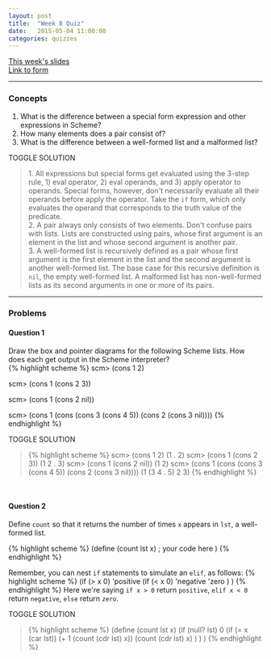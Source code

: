 ```yaml
---
layout: post
title:  "Week 8 Quiz"
date:   2015-05-04 11:00:00
categories: quizzes
---
```


[This week's slides](https://docs.google.com/a/berkeley.edu/presentation/d/1B3D5uCMBEuyZrgHbhKF5zOJK6LVJwvI5FXXD2QE_bGY/edit?usp=sharing)  
[Link to form](http://goo.gl/forms/b3scpxFBvl)  

---

### Concepts  
1. What is the difference between a special form expression and other expressions in Scheme?  
1. How many elements does a pair consist of?  
3. What is the difference between a well-formed list and a malformed list?  

<a class="btn btn-default solution-toggle">TOGGLE SOLUTION</a>

<blockquote class="solution">
1. All expressions but special forms get evaluated using the 3-step rule, 1) eval operator, 2) eval operands, and 3) apply operator to operands. Special forms, however, don't necessarily evaluate all their operands before apply the operator. Take the <code>if</code> form, which only evaluates the operand that corresponds to the truth value of the predicate. <br/>
2. A pair always only consists of two elements. Don't confuse pairs with lists. Lists are constructed using pairs, whose first argument is an element in the list and whose second argument is another pair. <br/>
3. A well-formed list is recursively defined as a pair whose first argument is the first element in the list and the second argument is another well-formed list. The base case for this recursive definition is <code>nil</code>, the empty well-formed list. A malformed list has non-well-formed lists as its second arguments in one or more of its pairs.
</blockquote>

---

### Problems  

#### Question 1
Draw the box and pointer diagrams for the following Scheme lists. How does each get output in the Scheme interpreter?  
{% highlight scheme %}
scm> (cons 1 2)

scm> (cons 1 (cons 2 3))

scm> (cons 1 (cons 2 nil))

scm> (cons 1 (cons (cons 3 (cons 4 5)) (cons 2 (cons 3 nil))))
{% endhighlight %}

<a class="btn btn-default solution-toggle-2">TOGGLE SOLUTION</a>

<blockquote class="solution-2">{% highlight scheme %}
scm> (cons 1 2)
(1 . 2)
scm> (cons 1 (cons 2 3))
(1 2 . 3)
scm> (cons 1 (cons 2 nil))
(1 2)
scm> (cons 1 (cons (cons 3 (cons 4 5)) (cons 2 (cons 3 nil))))
(1 (3 4 . 5) 2 3)
{% endhighlight %}
</blockquote>
   
<br/>

#### Question 2
Define `count` so that it returns the number of times `x` appears in `lst`, a well-formed list.

{% highlight scheme %}
(define (count lst x)
    ; your code here
)
{% endhighlight %}

Remember, you can nest <code>if</code> statements to simulate an `elif`, as follows:
{% highlight scheme %}
(if (> x 0)
    'positive
    (if (< x 0)
        'negative
        'zero
      )
  )
{% endhighlight %}
Here we're saying `if x > 0` return `positive`, `elif x < 0` return `negative`, `else` return `zero`. 

<a class="btn btn-default solution-toggle-3">TOGGLE SOLUTION</a>

<blockquote class="solution-3">{% highlight scheme %}
(define (count lst x)
    (if (null? lst)
        0
        (if (= x (car lst))
            (+ 1 (count (cdr lst) x))
            (count (cdr lst) x)
          )
      )
  )
{% endhighlight %}
</blockquote>
